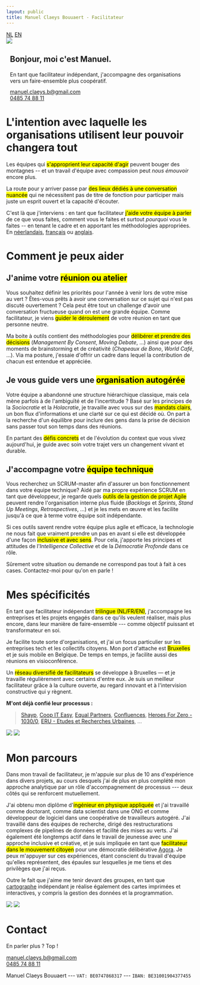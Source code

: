 ```yaml
---
layout: public
title: Manuel Claeys Bouuaert - Facilitateur
---
```

<div class="language-box">
    <a href="/facili_nl" class="language">NL</a>
    <a href="/facili" class="language">EN</a>
</div>
<div class="image-box">
    <img src="img/manuel.jpg">
    <div style="margin:auto 10px">
        <h2>Bonjour, moi c'est Manuel.</h2>
        <div style="margin-top: 20px;">
            En tant que facilitateur indépendant, j'accompagne des organisations vers un faire-ensemble plus coopératif.
        </div>
        <div style="margin-top: 12px;">
            <a href="mailto:manuel.claeys.b@gmail.com" class="email">manuel.claeys.b@gmail.com</a><br>
            <a href="tel:+32485748811" class="phone">0485 74 88 11</a>
        </div>
    </div>
</div>

<h1 class="with-margin-top">L'intention avec laquelle les organisations utilisent leur pouvoir changera tout</h1>

Les équipes qui <mark>s'approprient leur capacité d'agir</mark> peuvent bouger des montagnes -- et un travail d'équipe avec compassion peut *nous émouvoir* encore plus.

La route pour y arriver passe par <mark>des lieux dédiés à une conversation nuancée</mark> qui ne nécessitent pas de titre de fonction pour participer mais juste un esprit ouvert et la capacité d'écouter.

C'est là que j'interviens : en tant que facilitateur <mark>j'aide votre équipe à parler</mark> de ce que vous faites, comment vous le faites et surtout *pourquoi* vous le faites -- en tenant le cadre et en apportant les méthodologies appropriées. En <a href="/facili_nl" class="language">néerlandais</a>, <a href="/facili_fr" class="language">français</a> ou <a href="/facili" class="language">anglais</a>.

<h1 class="with-margin-top">Comment je peux aider</h1>

<div class="focus" markdown="1">

## J'anime votre <mark>réunion ou atelier</mark>

Vous souhaitez définir les priorités pour l'année à venir lors de votre mise au vert ? Êtes-vous prêts à avoir une conversation sur ce sujet qui n'est pas discuté ouvertement ? Cela peut être tout un challenge d'avoir une conversation fructueuse quand on est une grande équipe. Comme facilitateur, je viens <mark>guider le déroulement</mark> de votre réunion en tant que personne neutre.

Ma boite à outils contient des méthodologies pour <mark>délibérer et prendre des décisions</mark> (*Management By Consent*, *Moving Debate*, ...) ainsi que pour des moments de brainstorming et de créativité (*Chapeaux de Bono*, *World Café*, ...). Via ma posture, j'essaie d'offrir un cadre dans lequel la contribution de chacun est entendue et appréciée.

</div>

<div class="focus" markdown="1">

## Je vous guide vers une <mark>organisation autogérée</mark>

Votre équipe a abandonné une structure hiérarchique classique, mais cela mène parfois à de l'ambiguïté et de l'incertitude ? Basé sur les principes de la *Sociocratie* et la *Holacratie*, je travaille avec vous sur des <mark>mandats clairs</mark>, un bon flux d'informations et une clarté sur ce qui est décidé où. On part à la recherche d'un équilibre pour inclure des gens dans la prise de décision sans passer tout son temps dans des réunions. 

En partant des <mark>défis concrets</mark> et de l'évolution du context que vous vivez aujourd'hui, je guide avec soin votre trajet vers un changement vivant et durable.

</div>

<div class="focus" markdown="1">

## J'accompagne votre <mark>équipe technique</mark>

Vous recherchez un SCRUM-master afin d'assurer un bon fonctionnement dans votre équipe technique? Aidé par ma propre expérience SCRUM en tant que développeur, je regarde quels <mark>outils de la gestion de projet Agile</mark> peuvent rendre l'organisation interne plus fluide (*Backlogs* et *Sprints*, *Stand Up Meetings*, *Retrospectives*, ...) et je les mets en œuvre et les facilite jusqu'à ce que à terme votre équipe soit indépendante. 

Si ces outils savent rendre votre équipe plus agile et efficace, la technologie ne nous fait que vraiment prendre un pas en avant si elle est développée d'une façon <mark>inclusive et avec sens</mark>. Pour cela, j'apporte les principes et attitudes de l'*Intelligence Collective* et de la *Démocratie Profonde* dans ce rôle.

</div>

Sûrement votre situation ou demande ne correspond pas tout à fait à ces cases. Contactez-moi pour qu'on en parle !

<h1 class="with-margin-top">Mes spécificités</h1>

En tant que facilitateur indépendant <mark>trilingue (NL/FR/EN)</mark>, j'accompagne les entreprises et les projets engagés dans ce qu'ils veulent réaliser, mais plus encore, dans leur manière de faire-ensemble --- comme objectif puissant et transformateur en soi.

Je facilite toute sorte d'organisations, et j'ai un focus particulier sur les entreprises tech et les collectifs citoyens. Mon port d'attache est <mark>Bruxelles</mark> et je suis mobile en Belgique. De temps en temps, je facilite aussi des réunions en visioconférence.

Un <mark>réseau diversifié de facilitateurs</mark> se développe à Bruxelles — et je travaille régulièrement avec certains d'entre eux. Je suis un meilleur facilitateur grâce à la culture ouverte, au regard innovant et à l'intervision constructive qui y règnent.

**M'ont déjà confié leur processus :**

> [Shayp](https://shayp.com/), [Coop IT Easy](https://coopiteasy.be/), [Equal Partners](https://equal-partners.eu/), [Confluences](https://www.confluences.eu/), [Heroes For Zero - 1030/0](https://heroesforzero.be/), [ERU - Etudes et Recherches Urbaines](https://eru-urbanisme.be/), ...

<div class="image-box">
    <img src="img/freelance_2.jpg"/>
    <img src="img/freelance_4.jpg"/>
</div>

<h1 class="with-margin-top">Mon parcours</h1>

Dans mon travail de facilitateur, je m'appuie sur plus de 10 ans d'expérience dans divers projets, au cours desquels j'ai de plus en plus complété mon approche analytique par un rôle d'accompagnement de processus --- deux côtés qui se renforcent mutuellement.

J'ai obtenu mon diplôme d'<mark>ingénieur en physique appliquée</mark> et j'ai travaillé comme doctorant, comme data scientist dans une ONG et comme développeur de logiciel dans une coopérative de travailleurs autogéré. J'ai travaillé dans des équipes de recherche, dirigé des restructurations complexes de pipelines de données et facilité des mises au verts. J'ai également été longtemps actif dans le travail de jeunesse avec une approche inclusive et créative, et je suis impliquée en tant que <mark>facilitateur dans le mouvement citoyen</mark> pour une démocratie délibérative [Agora](https://agora.brussels). Je peux m'appuyer sur ces expériences, étant conscient du travail d'équipe qu'elles représentent, des épaules sur lesquelles je me tiens et des privilèges que j'ai reçus.

Outre le fait que j'aime me tenir devant des groupes, en tant que <a href="/carto" class="internal">cartographe</a> indépendant je réalise également des cartes imprimées et interactives, y compris la gestion des données et la programmation.

<div class="image-box">
    <img src="img/freelance_1.jpg"/>
    <img src="img/freelance_3.jpg"/>
</div>

<h1 class="with-margin-top">Contact</h1>

En parler plus ? Top !

<div class="focus" markdown="1">
<a href="mailto:manuel.claeys.b@gmail.com" class="email">manuel.claeys.b@gmail.com</a><br>
<a href="tel:+32485748811" class="phone">0485 74 88 11</a>
</div>

Manuel Claeys Bouuaert --- `VAT: BE0747868317` --- `IBAN: BE31001904377455`
